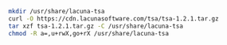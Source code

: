 ﻿```sh
mkdir /usr/share/lacuna-tsa
curl -O https://cdn.lacunasoftware.com/tsa/tsa-1.2.1.tar.gz
tar xzf tsa-1.2.1.tar.gz -C /usr/share/lacuna-tsa
chmod -R a=,u+rwX,go+rX /usr/share/lacuna-tsa
```
